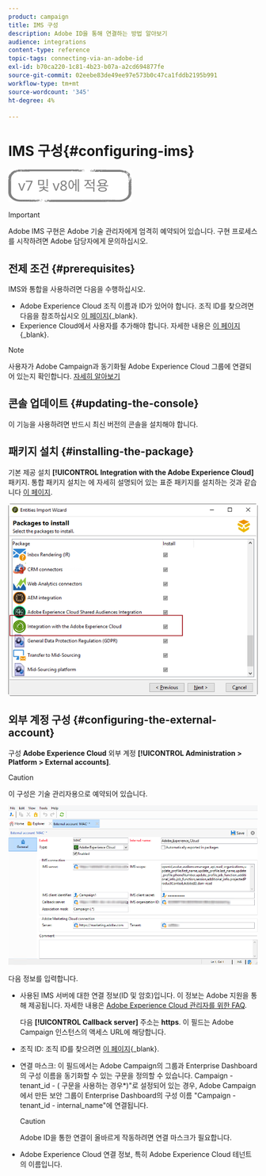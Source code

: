 ```yaml
---
product: campaign
title: IMS 구성
description: Adobe ID을 통해 연결하는 방법 알아보기
audience: integrations
content-type: reference
topic-tags: connecting-via-an-adobe-id
exl-id: b70ca220-1c81-4b23-b07a-a2cd694877fe
source-git-commit: 02eebe83de49ee97e573b0c47ca1fddb2195b991
workflow-type: tm+mt
source-wordcount: '345'
ht-degree: 4%

---
```


# IMS 구성{#configuring-ims}

![](../../assets/common.svg)

>[!IMPORTANT]
>
>Adobe IMS 구현은 Adobe 기술 관리자에게 엄격히 예약되어 있습니다. 구현 프로세스를 시작하려면 Adobe 담당자에게 문의하십시오.

## 전제 조건 {#prerequisites}

IMS와 통합을 사용하려면 다음을 수행하십시오.

* Adobe Experience Cloud 조직 이름과 ID가 있어야 합니다. 조직 ID를 찾으려면 다음을 참조하십시오 [이 페이지](https://experienceleague.adobe.com/docs/core-services/interface/administration/organizations.html?lang=ko){_blank}.
* Experience Cloud에서 사용자를 추가해야 합니다. 자세한 내용은 [이 페이지](https://experienceleague.adobe.com/docs/core-services/interface/administration/admin-getting-started.html){_blank}.

>[!NOTE]
>
>사용자가 Adobe Campaign과 동기화될 Adobe Experience Cloud 그룹에 연결되어 있는지 확인합니다. [자세히 알아보기](#configuring-the-external-account)

## 콘솔 업데이트 {#updating-the-console}

이 기능을 사용하려면 반드시 최신 버전의 콘솔을 설치해야 합니다.

## 패키지 설치 {#installing-the-package}

기본 제공 설치 **[!UICONTROL Integration with the Adobe Experience Cloud]** 패키지. 통합 패키지 설치는 에 자세히 설명되어 있는 표준 패키지를 설치하는 것과 같습니다 [이 페이지](../../installation/using/installing-campaign-standard-packages.md).

![](assets/ims_6.png)

## 외부 계정 구성 {#configuring-the-external-account}

구성 **Adobe Experience Cloud** 외부 계정 **[!UICONTROL Administration > Platform > External accounts]**.

>[!CAUTION]
>
>이 구성은 기술 관리자용으로 예약되어 있습니다.

![](assets/ims_5.png)

다음 정보를 입력합니다.

* 사용된 IMS 서버에 대한 연결 정보(ID 및 암호)입니다. 이 정보는 Adobe 지원을 통해 제공됩니다. 자세한 내용은 [Adobe Experience Cloud 관리자를 위한 FAQ](https://experienceleague.adobe.com/docs/core-services/interface/manage-users-and-products/faq.html).

   다음 **[!UICONTROL Callback server]** 주소는 **https**. 이 필드는 Adobe Campaign 인스턴스의 액세스 URL에 해당합니다.

* 조직 ID: 조직 ID를 찾으려면 [이 페이지](https://experienceleague.adobe.com/docs/core-services/interface/administration/organizations.html){_blank}.
* 연결 마스크: 이 필드에서는 Adobe Campaign의 그룹과 Enterprise Dashboard의 구성 이름을 동기화할 수 있는 구문을 정의할 수 있습니다. Campaign - tenant_id - ( 구문을 사용하는 경우&#42;)&quot;로 설정되어 있는 경우, Adobe Campaign에서 만든 보안 그룹이 Enterprise Dashboard의 구성 이름 &quot;Campaign - tenant_id - internal_name&quot;에 연결됩니다.

   >[!CAUTION]
   >
   >Adobe ID을 통한 연결이 올바르게 작동하려면 연결 마스크가 필요합니다.

* Adobe Experience Cloud 연결 정보, 특히 Adobe Experience Cloud 테넌트의 이름입니다.
